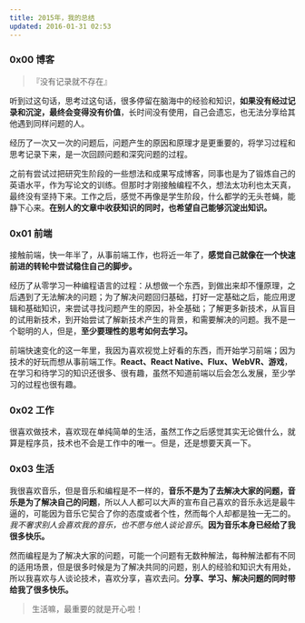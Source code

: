```yaml
---
title: 2015年，我的总结
updated: 2016-01-31 02:53
---
```


### 0x00 博客

>『没有记录就不存在』

听到过这句话，思考过这句话，很多停留在脑海中的经验和知识，**如果没有经过记录和沉淀，最终会变得没有价值**，长时间没有使用，自己会遗忘，也无法分享给其他遇到同样问题的人。

经历了一次又一次的问题后，问题产生的原因和原理才是更重要的，将学习过程和思考记录下来，是一次回顾问题和深究问题的过程。

之前有尝试过把研究生阶段的一些想法和成果写成博客，同事也是为了锻炼自己的英语水平，作为写论文的训练。但那时才刚接触编程不久，想法太功利也太天真，最终没有坚持下来。工作之后，感觉不再像是学生阶段，什么都学的无头苍蝇，能静下心来。**在别人的文章中收获知识的同时，也希望自己能够沉淀出知识。**

### 0x01 前端

接触前端，快一年半了，从事前端工作，也将近一年了，**感觉自己就像在一个快速前进的转轮中尝试稳住自己的脚步。**

经历了从零学习一种编程语言的过程：从想做一个东西，到做出来却不懂原理，之后遇到了无法解决的问题；为了解决问题回归基础，打好一定基础之后，能应用逻辑和基础知识，来尝试寻找问题产生的原因，补全基础；了解更多新技术，从盲目的试用新技术，到开始尝试了解新技术产生的背景，和需要解决的问题。我不是一个聪明的人，但是，**至少要理性的思考如何去学习。**

前端快速变化的这一年里，我因为喜欢视觉上好看的东西，而开始学习前端；因为技术的好玩而想从事前端工作。**React、React Native、Flux、WebVR、游戏**，在学习和待学习的知识还很多、很有趣，虽然不知道前端以后会怎么发展，至少学习的过程也很有趣。

### 0x02 工作

很喜欢做技术，喜欢现在单纯简单的生活，虽然工作之后感觉其实无论做什么，就算是程序员，技术也不会是工作中的唯一。但是，还是想要天真一下。


### 0x03 生活

我很喜欢音乐，但是音乐和编程是不一样的，**音乐不是为了去解决大家的问题，音乐是为了解决自己的问题**，所以人人都可以大声的宣布自己喜欢的音乐永远是最牛逼的，可能因为音乐它契合了你的态度或者个性，然而每个人却都是独一无二的。*我不奢求别人会喜欢我的音乐，也不愿与他人谈论音乐*。**因为音乐本身已经给了我很多快乐。**

然而编程是为了解决大家的问题，可能一个问题有无数种解法，每种解法都有不同的适用场景，但是很多时候是为了解决共同的问题，别人的经验和知识大有用处，所以我喜欢与人谈论技术，喜欢分享，喜欢去问。**分享、学习、解决问题的同时带给我了很多快乐。**

> 生活嘛，最重要的就是开心啦！